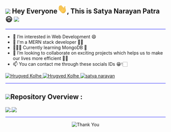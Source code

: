 
## <img src="https://media.giphy.com/media/iY8CRBdQXODJSCERIr/giphy.gif" width="30px"> Hey Everyone<img src="https://raw.githubusercontent.com/ABSphreak/ABSphreak/master/gifs/Hi.gif" width="30px">, This is Satya Narayan Patra 😃 <img src="https://media.giphy.com/media/iY8CRBdQXODJSCERIr/giphy.gif" width="30px">

<hr style="height:2px;border-width:1;border-radius: 5px;color:gray;background-color:#8080ff">

- 👀 I’m interested in Web Development 😄<br/>
- 🌱 I'm a MERN stack developer 🤵🏻 <br/>
- 👨🏻‍💻 Currently learning MongoDB 📱</br>
- 💞️ I’m looking to collaborate on exciting projects which helps us to make our lives more efficient ✌🏻<br/>
- 📫 You can contact me through these socials IDs 😁👇🏻  <br/>

<!-----Social Accounts------>

<p>
<a href="https://github.com/satyanarayan95">
<img border="0" alt="Hrugved Kolhe" src="https://img.icons8.com/external-itim2101-lineal-color-itim2101/40/000000/external-resume-business-recruitment-itim2101-lineal-color-itim2101.png"/>
</a>
  
<a href="https://www.linkedin.com/in/satyanarayan-patra/">
<img border="0" alt="Hrugved Kolhe" src="https://img.icons8.com/doodle/40/000000/linkedin--v2.png"/>
</a>
  
<a href="mailto:satyanarayan.patra5495@gmail.com">
<img border="0" alt="satya narayan" src="https://img.icons8.com/doodle/38/000000/gmail-new.png"/>
</a>
</p>
 
<hr style="height:2px;border-width:1;border-radius: 5px;color:#8080ff;background-color:#8080ff">

<!-----Contribution figures------>

<!-- ## <img src="https://media.giphy.com/media/iY8CRBdQXODJSCERIr/giphy.gif" width="30px">General Stats :

<p align="center">
<a href="https://github.com/AVS1508">
  <img height="180em" src="https://github-readme-stats-eight-theta.vercel.app/api?username=satyanarayan95&&show_icons=true&title_color=02D752&icon_color=bb2acf&text_color=b3b3ff&bg_color=0,000000,130F40"/>
  <img height="180em" src="https://github-readme-stats-eight-theta.vercel.app/api/top-langs/?username=satyanarayan95&&show_icons=true&title_color=02D752&icon_color=bb2acf&text_color=b3b3ff&bg_color=0,000000,130F40"/>
</a>
</p>

<hr style="height:2px;border-width:1;border-radius: 5px;color:gray;background-color:#8080ff">
 -->
<!------------ Streak Display -------------->

<!-- ## <img src="https://media.giphy.com/media/iY8CRBdQXODJSCERIr/giphy.gif" width="30px">Contribution Stats :

<div>
<p><img align="center" src="https://github-readme-streak-stats.herokuapp.com/?user=satyanarayan95&theme=dark" alt="HrugVed" /></p>
</div>

<hr style="height:2px;border-width:1;border-radius: 5px;color:#8080ff;background-color:#8080ff"> -->


<!-------------Projects---------------->

## <img src="https://media.giphy.com/media/iY8CRBdQXODJSCERIr/giphy.gif" width="30px">Repository Overview :

<a href="https://github.com/satyanarayan95/Instagram-Reels.git">
 <img align='center' src="https://github-readme-stats.vercel.app/api/pin/?username=satyanarayan95&repo=Instagram-Reels&theme=dark" />
</a>

<a href="https://github.com/satyanarayan95/Resume-Builder.git">
 <img align='center' src="https://github-readme-stats.vercel.app/api/pin/?username=satyanarayan95&repo=Resume-Builder&theme=dark" />
</a>

</br>
<hr style="height:2px;#8080ffborder-width:0;border-radius: 5px;color:gray;background-color:#8080ff">

<!--------------- Contribution Graph ---------------->

<!-- ## <img src="https://media.giphy.com/media/iY8CRBdQXODJSCERIr/giphy.gif" width="30px">Contribution Graph :

 <img src="https://activity-graph.herokuapp.com/graph?username=satyanarayan95&bg_color=FFFFFF&color=000000&line=000000&point=00FF00"></div>
 
 <hr style="height:2px;border-width:1;border-radius: 5px;color:#8080ff;background-color:#8080ff">
 
 </br> -->
 
<!------------------- Languages used by me ----------------------->

<!-- ## <img src="https://media.giphy.com/media/iY8CRBdQXODJSCERIr/giphy.gif" width="30px">🛠 &nbsp;Tech Stack:




![JavaScript](https://img.shields.io/badge/-JavaScript-05122A?style=flat&logo=javascript)&nbsp;
![Java](https://img.shields.io/badge/-Java-05122A?style=flat&logo=Java&logoColor=FFA518)&nbsp;
![React](https://img.shields.io/badge/-React-05122A?style=flat&logo=react)&nbsp;
![Node.js](https://img.shields.io/badge/-Node.js-05122A?style=flat&logo=node.js)&nbsp;
![Bootstrap](https://img.shields.io/badge/-Bootstrap-05122A?style=flat&logo=bootstrap&logoColor=563D7C)\
![HTML](https://img.shields.io/badge/-HTML-05122A?style=flat&logo=HTML5)&nbsp;
![CSS](https://img.shields.io/badge/-CSS-05122A?style=flat&logo=CSS3&logoColor=1572B6)&nbsp;
![Git](https://img.shields.io/badge/-Git-05122A?style=flat&logo=git)&nbsp;
![GitHub](https://img.shields.io/badge/-GitHub-05122A?style=flat&logo=github)&nbsp; -->

<div align="center">
 <img src="https://media.giphy.com/media/jpVnC65DmYeyRL4LHS/giphy.gif" alt="Thank You">
</div>
